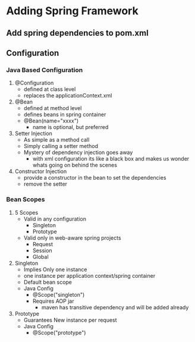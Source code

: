 # Adding Spring Framework

## Add spring dependencies to pom.xml

## Configuration

### Java Based Configuration
1. @Configuration
	- defined at class level
	- replaces the applicationContext.xml
2. @Bean
	- defined at method level
	- defines beans in spring container
	- @Bean(name="xxxx")
		- name is optional, but preferred
3. Setter Injection
	- As simple as a method call
	- Simply calling a setter method
	- Mystery of dependency injection goes away
		- with xml configuration its like a black box and makes us wonder whats going on behind the scenes
4. Constructor Injection
	- provide a constructor in the bean to set the dependencies
	- remove the setter

### Bean Scopes
1. 5 Scopes
	- Valid in any configuration
		- Singleton
		- Prototype
	- Valid only in web-aware spring projects
		- Request
		- Session
		- Global
2. Singleton
	- Implies Only one instance
	- one instance per application context/spring container
	- Default bean scope
	- Java Config
		- @Scope("singleton")
		- Requires AOP jar
			- maven has transitive dependency and will be added already
3. Prototype
	- Guarantees New instance per request
	- Java Config
		- @Scope("prototype")


	